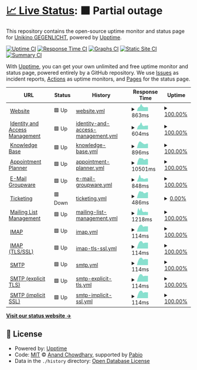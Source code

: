 # [📈 Live Status](https://status.gegenlicht.net): <!--live status--> **🟧 Partial outage**

This repository contains the open-source uptime monitor and status page for [Unikino GEGENLICHT](https://gegenlicht.net), powered by [Upptime](https://github.com/upptime/upptime).

[![Uptime CI](https://github.com/unikino-gegenlicht/status-monitor/workflows/Uptime%20CI/badge.svg)](https://github.com/unikino-gegenlicht/status-monitor/actions?query=workflow%3A%22Uptime+CI%22)
[![Response Time CI](https://github.com/unikino-gegenlicht/status-monitor/workflows/Response%20Time%20CI/badge.svg)](https://github.com/unikino-gegenlicht/status-monitor/actions?query=workflow%3A%22Response+Time+CI%22)
[![Graphs CI](https://github.com/unikino-gegenlicht/status-monitor/workflows/Graphs%20CI/badge.svg)](https://github.com/unikino-gegenlicht/status-monitor/actions?query=workflow%3A%22Graphs+CI%22)
[![Static Site CI](https://github.com/unikino-gegenlicht/status-monitor/workflows/Static%20Site%20CI/badge.svg)](https://github.com/unikino-gegenlicht/status-monitor/actions?query=workflow%3A%22Static+Site+CI%22)
[![Summary CI](https://github.com/unikino-gegenlicht/status-monitor/workflows/Summary%20CI/badge.svg)](https://github.com/unikino-gegenlicht/status-monitor/actions?query=workflow%3A%22Summary+CI%22)

With [Upptime](https://upptime.js.org), you can get your own unlimited and free uptime monitor and status page, powered entirely by a GitHub repository. We use [Issues](https://github.com/unikino-gegenlicht/status-monitor/issues) as incident reports, [Actions](https://github.com/unikino-gegenlicht/status-monitor/actions) as uptime monitors, and [Pages](https://status.gegenlicht.net) for the status page.

<!--start: status pages-->
<!-- This summary is generated by Upptime (https://github.com/upptime/upptime) -->
<!-- Do not edit this manually, your changes will be overwritten -->
<!-- prettier-ignore -->
| URL | Status | History | Response Time | Uptime |
| --- | ------ | ------- | ------------- | ------ |
| <img alt="" src="https://icons.duckduckgo.com/ip3/gegenlicht.net.ico" height="13"> [Website](https://gegenlicht.net) | 🟩 Up | [website.yml](https://github.com/unikino-gegenlicht/status-monitor/commits/HEAD/history/website.yml) | <details><summary><img alt="Response time graph" src="./graphs/website/response-time-week.png" height="20"> 863ms</summary><br><a href="https://status.gegenlicht.net/history/website"><img alt="Response time 863" src="https://img.shields.io/endpoint?url=https%3A%2F%2Fraw.githubusercontent.com%2Funikino-gegenlicht%2Fstatus-monitor%2FHEAD%2Fapi%2Fwebsite%2Fresponse-time.json"></a><br><a href="https://status.gegenlicht.net/history/website"><img alt="24-hour response time 863" src="https://img.shields.io/endpoint?url=https%3A%2F%2Fraw.githubusercontent.com%2Funikino-gegenlicht%2Fstatus-monitor%2FHEAD%2Fapi%2Fwebsite%2Fresponse-time-day.json"></a><br><a href="https://status.gegenlicht.net/history/website"><img alt="7-day response time 863" src="https://img.shields.io/endpoint?url=https%3A%2F%2Fraw.githubusercontent.com%2Funikino-gegenlicht%2Fstatus-monitor%2FHEAD%2Fapi%2Fwebsite%2Fresponse-time-week.json"></a><br><a href="https://status.gegenlicht.net/history/website"><img alt="30-day response time 863" src="https://img.shields.io/endpoint?url=https%3A%2F%2Fraw.githubusercontent.com%2Funikino-gegenlicht%2Fstatus-monitor%2FHEAD%2Fapi%2Fwebsite%2Fresponse-time-month.json"></a><br><a href="https://status.gegenlicht.net/history/website"><img alt="1-year response time 863" src="https://img.shields.io/endpoint?url=https%3A%2F%2Fraw.githubusercontent.com%2Funikino-gegenlicht%2Fstatus-monitor%2FHEAD%2Fapi%2Fwebsite%2Fresponse-time-year.json"></a></details> | <details><summary><a href="https://status.gegenlicht.net/history/website">100.00%</a></summary><a href="https://status.gegenlicht.net/history/website"><img alt="All-time uptime 100.00%" src="https://img.shields.io/endpoint?url=https%3A%2F%2Fraw.githubusercontent.com%2Funikino-gegenlicht%2Fstatus-monitor%2FHEAD%2Fapi%2Fwebsite%2Fuptime.json"></a><br><a href="https://status.gegenlicht.net/history/website"><img alt="24-hour uptime 100.00%" src="https://img.shields.io/endpoint?url=https%3A%2F%2Fraw.githubusercontent.com%2Funikino-gegenlicht%2Fstatus-monitor%2FHEAD%2Fapi%2Fwebsite%2Fuptime-day.json"></a><br><a href="https://status.gegenlicht.net/history/website"><img alt="7-day uptime 100.00%" src="https://img.shields.io/endpoint?url=https%3A%2F%2Fraw.githubusercontent.com%2Funikino-gegenlicht%2Fstatus-monitor%2FHEAD%2Fapi%2Fwebsite%2Fuptime-week.json"></a><br><a href="https://status.gegenlicht.net/history/website"><img alt="30-day uptime 100.00%" src="https://img.shields.io/endpoint?url=https%3A%2F%2Fraw.githubusercontent.com%2Funikino-gegenlicht%2Fstatus-monitor%2FHEAD%2Fapi%2Fwebsite%2Fuptime-month.json"></a><br><a href="https://status.gegenlicht.net/history/website"><img alt="1-year uptime 100.00%" src="https://img.shields.io/endpoint?url=https%3A%2F%2Fraw.githubusercontent.com%2Funikino-gegenlicht%2Fstatus-monitor%2FHEAD%2Fapi%2Fwebsite%2Fuptime-year.json"></a></details>
| <img alt="" src="https://docs.goauthentik.io/img/icon.png" height="13"> [Identity and Access Management](https://accounts.gegenlicht.net/-/health/ready/) | 🟩 Up | [identity-and-access-management.yml](https://github.com/unikino-gegenlicht/status-monitor/commits/HEAD/history/identity-and-access-management.yml) | <details><summary><img alt="Response time graph" src="./graphs/identity-and-access-management/response-time-week.png" height="20"> 604ms</summary><br><a href="https://status.gegenlicht.net/history/identity-and-access-management"><img alt="Response time 604" src="https://img.shields.io/endpoint?url=https%3A%2F%2Fraw.githubusercontent.com%2Funikino-gegenlicht%2Fstatus-monitor%2FHEAD%2Fapi%2Fidentity-and-access-management%2Fresponse-time.json"></a><br><a href="https://status.gegenlicht.net/history/identity-and-access-management"><img alt="24-hour response time 604" src="https://img.shields.io/endpoint?url=https%3A%2F%2Fraw.githubusercontent.com%2Funikino-gegenlicht%2Fstatus-monitor%2FHEAD%2Fapi%2Fidentity-and-access-management%2Fresponse-time-day.json"></a><br><a href="https://status.gegenlicht.net/history/identity-and-access-management"><img alt="7-day response time 604" src="https://img.shields.io/endpoint?url=https%3A%2F%2Fraw.githubusercontent.com%2Funikino-gegenlicht%2Fstatus-monitor%2FHEAD%2Fapi%2Fidentity-and-access-management%2Fresponse-time-week.json"></a><br><a href="https://status.gegenlicht.net/history/identity-and-access-management"><img alt="30-day response time 604" src="https://img.shields.io/endpoint?url=https%3A%2F%2Fraw.githubusercontent.com%2Funikino-gegenlicht%2Fstatus-monitor%2FHEAD%2Fapi%2Fidentity-and-access-management%2Fresponse-time-month.json"></a><br><a href="https://status.gegenlicht.net/history/identity-and-access-management"><img alt="1-year response time 604" src="https://img.shields.io/endpoint?url=https%3A%2F%2Fraw.githubusercontent.com%2Funikino-gegenlicht%2Fstatus-monitor%2FHEAD%2Fapi%2Fidentity-and-access-management%2Fresponse-time-year.json"></a></details> | <details><summary><a href="https://status.gegenlicht.net/history/identity-and-access-management">100.00%</a></summary><a href="https://status.gegenlicht.net/history/identity-and-access-management"><img alt="All-time uptime 100.00%" src="https://img.shields.io/endpoint?url=https%3A%2F%2Fraw.githubusercontent.com%2Funikino-gegenlicht%2Fstatus-monitor%2FHEAD%2Fapi%2Fidentity-and-access-management%2Fuptime.json"></a><br><a href="https://status.gegenlicht.net/history/identity-and-access-management"><img alt="24-hour uptime 100.00%" src="https://img.shields.io/endpoint?url=https%3A%2F%2Fraw.githubusercontent.com%2Funikino-gegenlicht%2Fstatus-monitor%2FHEAD%2Fapi%2Fidentity-and-access-management%2Fuptime-day.json"></a><br><a href="https://status.gegenlicht.net/history/identity-and-access-management"><img alt="7-day uptime 100.00%" src="https://img.shields.io/endpoint?url=https%3A%2F%2Fraw.githubusercontent.com%2Funikino-gegenlicht%2Fstatus-monitor%2FHEAD%2Fapi%2Fidentity-and-access-management%2Fuptime-week.json"></a><br><a href="https://status.gegenlicht.net/history/identity-and-access-management"><img alt="30-day uptime 100.00%" src="https://img.shields.io/endpoint?url=https%3A%2F%2Fraw.githubusercontent.com%2Funikino-gegenlicht%2Fstatus-monitor%2FHEAD%2Fapi%2Fidentity-and-access-management%2Fuptime-month.json"></a><br><a href="https://status.gegenlicht.net/history/identity-and-access-management"><img alt="1-year uptime 100.00%" src="https://img.shields.io/endpoint?url=https%3A%2F%2Fraw.githubusercontent.com%2Funikino-gegenlicht%2Fstatus-monitor%2FHEAD%2Fapi%2Fidentity-and-access-management%2Fuptime-year.json"></a></details>
| <img alt="" src="https://www.dokuwiki.org/lib/tpl/dokuwiki/images/logo.png" height="13"> [Knowledge Base](https://wiki.gegenlicht.net) | 🟩 Up | [knowledge-base.yml](https://github.com/unikino-gegenlicht/status-monitor/commits/HEAD/history/knowledge-base.yml) | <details><summary><img alt="Response time graph" src="./graphs/knowledge-base/response-time-week.png" height="20"> 896ms</summary><br><a href="https://status.gegenlicht.net/history/knowledge-base"><img alt="Response time 896" src="https://img.shields.io/endpoint?url=https%3A%2F%2Fraw.githubusercontent.com%2Funikino-gegenlicht%2Fstatus-monitor%2FHEAD%2Fapi%2Fknowledge-base%2Fresponse-time.json"></a><br><a href="https://status.gegenlicht.net/history/knowledge-base"><img alt="24-hour response time 896" src="https://img.shields.io/endpoint?url=https%3A%2F%2Fraw.githubusercontent.com%2Funikino-gegenlicht%2Fstatus-monitor%2FHEAD%2Fapi%2Fknowledge-base%2Fresponse-time-day.json"></a><br><a href="https://status.gegenlicht.net/history/knowledge-base"><img alt="7-day response time 896" src="https://img.shields.io/endpoint?url=https%3A%2F%2Fraw.githubusercontent.com%2Funikino-gegenlicht%2Fstatus-monitor%2FHEAD%2Fapi%2Fknowledge-base%2Fresponse-time-week.json"></a><br><a href="https://status.gegenlicht.net/history/knowledge-base"><img alt="30-day response time 896" src="https://img.shields.io/endpoint?url=https%3A%2F%2Fraw.githubusercontent.com%2Funikino-gegenlicht%2Fstatus-monitor%2FHEAD%2Fapi%2Fknowledge-base%2Fresponse-time-month.json"></a><br><a href="https://status.gegenlicht.net/history/knowledge-base"><img alt="1-year response time 896" src="https://img.shields.io/endpoint?url=https%3A%2F%2Fraw.githubusercontent.com%2Funikino-gegenlicht%2Fstatus-monitor%2FHEAD%2Fapi%2Fknowledge-base%2Fresponse-time-year.json"></a></details> | <details><summary><a href="https://status.gegenlicht.net/history/knowledge-base">100.00%</a></summary><a href="https://status.gegenlicht.net/history/knowledge-base"><img alt="All-time uptime 100.00%" src="https://img.shields.io/endpoint?url=https%3A%2F%2Fraw.githubusercontent.com%2Funikino-gegenlicht%2Fstatus-monitor%2FHEAD%2Fapi%2Fknowledge-base%2Fuptime.json"></a><br><a href="https://status.gegenlicht.net/history/knowledge-base"><img alt="24-hour uptime 100.00%" src="https://img.shields.io/endpoint?url=https%3A%2F%2Fraw.githubusercontent.com%2Funikino-gegenlicht%2Fstatus-monitor%2FHEAD%2Fapi%2Fknowledge-base%2Fuptime-day.json"></a><br><a href="https://status.gegenlicht.net/history/knowledge-base"><img alt="7-day uptime 100.00%" src="https://img.shields.io/endpoint?url=https%3A%2F%2Fraw.githubusercontent.com%2Funikino-gegenlicht%2Fstatus-monitor%2FHEAD%2Fapi%2Fknowledge-base%2Fuptime-week.json"></a><br><a href="https://status.gegenlicht.net/history/knowledge-base"><img alt="30-day uptime 100.00%" src="https://img.shields.io/endpoint?url=https%3A%2F%2Fraw.githubusercontent.com%2Funikino-gegenlicht%2Fstatus-monitor%2FHEAD%2Fapi%2Fknowledge-base%2Fuptime-month.json"></a><br><a href="https://status.gegenlicht.net/history/knowledge-base"><img alt="1-year uptime 100.00%" src="https://img.shields.io/endpoint?url=https%3A%2F%2Fraw.githubusercontent.com%2Funikino-gegenlicht%2Fstatus-monitor%2FHEAD%2Fapi%2Fknowledge-base%2Fuptime-year.json"></a></details>
| <img alt="" src="https://rallly.co/favicon.ico" height="13"> [Appointment Planner](https://terminplaner.gegenlicht.net) | 🟩 Up | [appointment-planner.yml](https://github.com/unikino-gegenlicht/status-monitor/commits/HEAD/history/appointment-planner.yml) | <details><summary><img alt="Response time graph" src="./graphs/appointment-planner/response-time-week.png" height="20"> 10501ms</summary><br><a href="https://status.gegenlicht.net/history/appointment-planner"><img alt="Response time 10501" src="https://img.shields.io/endpoint?url=https%3A%2F%2Fraw.githubusercontent.com%2Funikino-gegenlicht%2Fstatus-monitor%2FHEAD%2Fapi%2Fappointment-planner%2Fresponse-time.json"></a><br><a href="https://status.gegenlicht.net/history/appointment-planner"><img alt="24-hour response time 10501" src="https://img.shields.io/endpoint?url=https%3A%2F%2Fraw.githubusercontent.com%2Funikino-gegenlicht%2Fstatus-monitor%2FHEAD%2Fapi%2Fappointment-planner%2Fresponse-time-day.json"></a><br><a href="https://status.gegenlicht.net/history/appointment-planner"><img alt="7-day response time 10501" src="https://img.shields.io/endpoint?url=https%3A%2F%2Fraw.githubusercontent.com%2Funikino-gegenlicht%2Fstatus-monitor%2FHEAD%2Fapi%2Fappointment-planner%2Fresponse-time-week.json"></a><br><a href="https://status.gegenlicht.net/history/appointment-planner"><img alt="30-day response time 10501" src="https://img.shields.io/endpoint?url=https%3A%2F%2Fraw.githubusercontent.com%2Funikino-gegenlicht%2Fstatus-monitor%2FHEAD%2Fapi%2Fappointment-planner%2Fresponse-time-month.json"></a><br><a href="https://status.gegenlicht.net/history/appointment-planner"><img alt="1-year response time 10501" src="https://img.shields.io/endpoint?url=https%3A%2F%2Fraw.githubusercontent.com%2Funikino-gegenlicht%2Fstatus-monitor%2FHEAD%2Fapi%2Fappointment-planner%2Fresponse-time-year.json"></a></details> | <details><summary><a href="https://status.gegenlicht.net/history/appointment-planner">100.00%</a></summary><a href="https://status.gegenlicht.net/history/appointment-planner"><img alt="All-time uptime 100.00%" src="https://img.shields.io/endpoint?url=https%3A%2F%2Fraw.githubusercontent.com%2Funikino-gegenlicht%2Fstatus-monitor%2FHEAD%2Fapi%2Fappointment-planner%2Fuptime.json"></a><br><a href="https://status.gegenlicht.net/history/appointment-planner"><img alt="24-hour uptime 100.00%" src="https://img.shields.io/endpoint?url=https%3A%2F%2Fraw.githubusercontent.com%2Funikino-gegenlicht%2Fstatus-monitor%2FHEAD%2Fapi%2Fappointment-planner%2Fuptime-day.json"></a><br><a href="https://status.gegenlicht.net/history/appointment-planner"><img alt="7-day uptime 100.00%" src="https://img.shields.io/endpoint?url=https%3A%2F%2Fraw.githubusercontent.com%2Funikino-gegenlicht%2Fstatus-monitor%2FHEAD%2Fapi%2Fappointment-planner%2Fuptime-week.json"></a><br><a href="https://status.gegenlicht.net/history/appointment-planner"><img alt="30-day uptime 100.00%" src="https://img.shields.io/endpoint?url=https%3A%2F%2Fraw.githubusercontent.com%2Funikino-gegenlicht%2Fstatus-monitor%2FHEAD%2Fapi%2Fappointment-planner%2Fuptime-month.json"></a><br><a href="https://status.gegenlicht.net/history/appointment-planner"><img alt="1-year uptime 100.00%" src="https://img.shields.io/endpoint?url=https%3A%2F%2Fraw.githubusercontent.com%2Funikino-gegenlicht%2Fstatus-monitor%2FHEAD%2Fapi%2Fappointment-planner%2Fuptime-year.json"></a></details>
| <img alt="" src="https://www.group-office.com/favicon.ico" height="13"> [E-Mail Groupware](https://portal.gegenlicht.net) | 🟩 Up | [e-mail-groupware.yml](https://github.com/unikino-gegenlicht/status-monitor/commits/HEAD/history/e-mail-groupware.yml) | <details><summary><img alt="Response time graph" src="./graphs/e-mail-groupware/response-time-week.png" height="20"> 848ms</summary><br><a href="https://status.gegenlicht.net/history/e-mail-groupware"><img alt="Response time 848" src="https://img.shields.io/endpoint?url=https%3A%2F%2Fraw.githubusercontent.com%2Funikino-gegenlicht%2Fstatus-monitor%2FHEAD%2Fapi%2Fe-mail-groupware%2Fresponse-time.json"></a><br><a href="https://status.gegenlicht.net/history/e-mail-groupware"><img alt="24-hour response time 848" src="https://img.shields.io/endpoint?url=https%3A%2F%2Fraw.githubusercontent.com%2Funikino-gegenlicht%2Fstatus-monitor%2FHEAD%2Fapi%2Fe-mail-groupware%2Fresponse-time-day.json"></a><br><a href="https://status.gegenlicht.net/history/e-mail-groupware"><img alt="7-day response time 848" src="https://img.shields.io/endpoint?url=https%3A%2F%2Fraw.githubusercontent.com%2Funikino-gegenlicht%2Fstatus-monitor%2FHEAD%2Fapi%2Fe-mail-groupware%2Fresponse-time-week.json"></a><br><a href="https://status.gegenlicht.net/history/e-mail-groupware"><img alt="30-day response time 848" src="https://img.shields.io/endpoint?url=https%3A%2F%2Fraw.githubusercontent.com%2Funikino-gegenlicht%2Fstatus-monitor%2FHEAD%2Fapi%2Fe-mail-groupware%2Fresponse-time-month.json"></a><br><a href="https://status.gegenlicht.net/history/e-mail-groupware"><img alt="1-year response time 848" src="https://img.shields.io/endpoint?url=https%3A%2F%2Fraw.githubusercontent.com%2Funikino-gegenlicht%2Fstatus-monitor%2FHEAD%2Fapi%2Fe-mail-groupware%2Fresponse-time-year.json"></a></details> | <details><summary><a href="https://status.gegenlicht.net/history/e-mail-groupware">100.00%</a></summary><a href="https://status.gegenlicht.net/history/e-mail-groupware"><img alt="All-time uptime 100.00%" src="https://img.shields.io/endpoint?url=https%3A%2F%2Fraw.githubusercontent.com%2Funikino-gegenlicht%2Fstatus-monitor%2FHEAD%2Fapi%2Fe-mail-groupware%2Fuptime.json"></a><br><a href="https://status.gegenlicht.net/history/e-mail-groupware"><img alt="24-hour uptime 100.00%" src="https://img.shields.io/endpoint?url=https%3A%2F%2Fraw.githubusercontent.com%2Funikino-gegenlicht%2Fstatus-monitor%2FHEAD%2Fapi%2Fe-mail-groupware%2Fuptime-day.json"></a><br><a href="https://status.gegenlicht.net/history/e-mail-groupware"><img alt="7-day uptime 100.00%" src="https://img.shields.io/endpoint?url=https%3A%2F%2Fraw.githubusercontent.com%2Funikino-gegenlicht%2Fstatus-monitor%2FHEAD%2Fapi%2Fe-mail-groupware%2Fuptime-week.json"></a><br><a href="https://status.gegenlicht.net/history/e-mail-groupware"><img alt="30-day uptime 100.00%" src="https://img.shields.io/endpoint?url=https%3A%2F%2Fraw.githubusercontent.com%2Funikino-gegenlicht%2Fstatus-monitor%2FHEAD%2Fapi%2Fe-mail-groupware%2Fuptime-month.json"></a><br><a href="https://status.gegenlicht.net/history/e-mail-groupware"><img alt="1-year uptime 100.00%" src="https://img.shields.io/endpoint?url=https%3A%2F%2Fraw.githubusercontent.com%2Funikino-gegenlicht%2Fstatus-monitor%2FHEAD%2Fapi%2Fe-mail-groupware%2Fuptime-year.json"></a></details>
| <img alt="" src="https://static.pretix.space/static/pretixbase/img/icons/favicon-16x16.ce949675f6e2.png" height="13"> [Ticketing](https://tickets.gegenlicht.net) | 🟥 Down | [ticketing.yml](https://github.com/unikino-gegenlicht/status-monitor/commits/HEAD/history/ticketing.yml) | <details><summary><img alt="Response time graph" src="./graphs/ticketing/response-time-week.png" height="20"> 486ms</summary><br><a href="https://status.gegenlicht.net/history/ticketing"><img alt="Response time 486" src="https://img.shields.io/endpoint?url=https%3A%2F%2Fraw.githubusercontent.com%2Funikino-gegenlicht%2Fstatus-monitor%2FHEAD%2Fapi%2Fticketing%2Fresponse-time.json"></a><br><a href="https://status.gegenlicht.net/history/ticketing"><img alt="24-hour response time 486" src="https://img.shields.io/endpoint?url=https%3A%2F%2Fraw.githubusercontent.com%2Funikino-gegenlicht%2Fstatus-monitor%2FHEAD%2Fapi%2Fticketing%2Fresponse-time-day.json"></a><br><a href="https://status.gegenlicht.net/history/ticketing"><img alt="7-day response time 486" src="https://img.shields.io/endpoint?url=https%3A%2F%2Fraw.githubusercontent.com%2Funikino-gegenlicht%2Fstatus-monitor%2FHEAD%2Fapi%2Fticketing%2Fresponse-time-week.json"></a><br><a href="https://status.gegenlicht.net/history/ticketing"><img alt="30-day response time 486" src="https://img.shields.io/endpoint?url=https%3A%2F%2Fraw.githubusercontent.com%2Funikino-gegenlicht%2Fstatus-monitor%2FHEAD%2Fapi%2Fticketing%2Fresponse-time-month.json"></a><br><a href="https://status.gegenlicht.net/history/ticketing"><img alt="1-year response time 486" src="https://img.shields.io/endpoint?url=https%3A%2F%2Fraw.githubusercontent.com%2Funikino-gegenlicht%2Fstatus-monitor%2FHEAD%2Fapi%2Fticketing%2Fresponse-time-year.json"></a></details> | <details><summary><a href="https://status.gegenlicht.net/history/ticketing">0.00%</a></summary><a href="https://status.gegenlicht.net/history/ticketing"><img alt="All-time uptime 0.00%" src="https://img.shields.io/endpoint?url=https%3A%2F%2Fraw.githubusercontent.com%2Funikino-gegenlicht%2Fstatus-monitor%2FHEAD%2Fapi%2Fticketing%2Fuptime.json"></a><br><a href="https://status.gegenlicht.net/history/ticketing"><img alt="24-hour uptime 0.00%" src="https://img.shields.io/endpoint?url=https%3A%2F%2Fraw.githubusercontent.com%2Funikino-gegenlicht%2Fstatus-monitor%2FHEAD%2Fapi%2Fticketing%2Fuptime-day.json"></a><br><a href="https://status.gegenlicht.net/history/ticketing"><img alt="7-day uptime 0.00%" src="https://img.shields.io/endpoint?url=https%3A%2F%2Fraw.githubusercontent.com%2Funikino-gegenlicht%2Fstatus-monitor%2FHEAD%2Fapi%2Fticketing%2Fuptime-week.json"></a><br><a href="https://status.gegenlicht.net/history/ticketing"><img alt="30-day uptime 0.00%" src="https://img.shields.io/endpoint?url=https%3A%2F%2Fraw.githubusercontent.com%2Funikino-gegenlicht%2Fstatus-monitor%2FHEAD%2Fapi%2Fticketing%2Fuptime-month.json"></a><br><a href="https://status.gegenlicht.net/history/ticketing"><img alt="1-year uptime 0.00%" src="https://img.shields.io/endpoint?url=https%3A%2F%2Fraw.githubusercontent.com%2Funikino-gegenlicht%2Fstatus-monitor%2FHEAD%2Fapi%2Fticketing%2Fuptime-year.json"></a></details>
| <img alt="" src="https://icons.duckduckgo.com/ip3/lists.gegenlicht.net.ico" height="13"> [Mailing List Management](https://lists.gegenlicht.net) | 🟩 Up | [mailing-list-management.yml](https://github.com/unikino-gegenlicht/status-monitor/commits/HEAD/history/mailing-list-management.yml) | <details><summary><img alt="Response time graph" src="./graphs/mailing-list-management/response-time-week.png" height="20"> 1218ms</summary><br><a href="https://status.gegenlicht.net/history/mailing-list-management"><img alt="Response time 1218" src="https://img.shields.io/endpoint?url=https%3A%2F%2Fraw.githubusercontent.com%2Funikino-gegenlicht%2Fstatus-monitor%2FHEAD%2Fapi%2Fmailing-list-management%2Fresponse-time.json"></a><br><a href="https://status.gegenlicht.net/history/mailing-list-management"><img alt="24-hour response time 1218" src="https://img.shields.io/endpoint?url=https%3A%2F%2Fraw.githubusercontent.com%2Funikino-gegenlicht%2Fstatus-monitor%2FHEAD%2Fapi%2Fmailing-list-management%2Fresponse-time-day.json"></a><br><a href="https://status.gegenlicht.net/history/mailing-list-management"><img alt="7-day response time 1218" src="https://img.shields.io/endpoint?url=https%3A%2F%2Fraw.githubusercontent.com%2Funikino-gegenlicht%2Fstatus-monitor%2FHEAD%2Fapi%2Fmailing-list-management%2Fresponse-time-week.json"></a><br><a href="https://status.gegenlicht.net/history/mailing-list-management"><img alt="30-day response time 1218" src="https://img.shields.io/endpoint?url=https%3A%2F%2Fraw.githubusercontent.com%2Funikino-gegenlicht%2Fstatus-monitor%2FHEAD%2Fapi%2Fmailing-list-management%2Fresponse-time-month.json"></a><br><a href="https://status.gegenlicht.net/history/mailing-list-management"><img alt="1-year response time 1218" src="https://img.shields.io/endpoint?url=https%3A%2F%2Fraw.githubusercontent.com%2Funikino-gegenlicht%2Fstatus-monitor%2FHEAD%2Fapi%2Fmailing-list-management%2Fresponse-time-year.json"></a></details> | <details><summary><a href="https://status.gegenlicht.net/history/mailing-list-management">100.00%</a></summary><a href="https://status.gegenlicht.net/history/mailing-list-management"><img alt="All-time uptime 100.00%" src="https://img.shields.io/endpoint?url=https%3A%2F%2Fraw.githubusercontent.com%2Funikino-gegenlicht%2Fstatus-monitor%2FHEAD%2Fapi%2Fmailing-list-management%2Fuptime.json"></a><br><a href="https://status.gegenlicht.net/history/mailing-list-management"><img alt="24-hour uptime 100.00%" src="https://img.shields.io/endpoint?url=https%3A%2F%2Fraw.githubusercontent.com%2Funikino-gegenlicht%2Fstatus-monitor%2FHEAD%2Fapi%2Fmailing-list-management%2Fuptime-day.json"></a><br><a href="https://status.gegenlicht.net/history/mailing-list-management"><img alt="7-day uptime 100.00%" src="https://img.shields.io/endpoint?url=https%3A%2F%2Fraw.githubusercontent.com%2Funikino-gegenlicht%2Fstatus-monitor%2FHEAD%2Fapi%2Fmailing-list-management%2Fuptime-week.json"></a><br><a href="https://status.gegenlicht.net/history/mailing-list-management"><img alt="30-day uptime 100.00%" src="https://img.shields.io/endpoint?url=https%3A%2F%2Fraw.githubusercontent.com%2Funikino-gegenlicht%2Fstatus-monitor%2FHEAD%2Fapi%2Fmailing-list-management%2Fuptime-month.json"></a><br><a href="https://status.gegenlicht.net/history/mailing-list-management"><img alt="1-year uptime 100.00%" src="https://img.shields.io/endpoint?url=https%3A%2F%2Fraw.githubusercontent.com%2Funikino-gegenlicht%2Fstatus-monitor%2FHEAD%2Fapi%2Fmailing-list-management%2Fuptime-year.json"></a></details>
| <img alt="" src="https://icons.duckduckgo.com/ip3/null.ico" height="13"> [IMAP](mail.gegenlicht.net) | 🟩 Up | [imap.yml](https://github.com/unikino-gegenlicht/status-monitor/commits/HEAD/history/imap.yml) | <details><summary><img alt="Response time graph" src="./graphs/imap/response-time-week.png" height="20"> 114ms</summary><br><a href="https://status.gegenlicht.net/history/imap"><img alt="Response time 114" src="https://img.shields.io/endpoint?url=https%3A%2F%2Fraw.githubusercontent.com%2Funikino-gegenlicht%2Fstatus-monitor%2FHEAD%2Fapi%2Fimap%2Fresponse-time.json"></a><br><a href="https://status.gegenlicht.net/history/imap"><img alt="24-hour response time 114" src="https://img.shields.io/endpoint?url=https%3A%2F%2Fraw.githubusercontent.com%2Funikino-gegenlicht%2Fstatus-monitor%2FHEAD%2Fapi%2Fimap%2Fresponse-time-day.json"></a><br><a href="https://status.gegenlicht.net/history/imap"><img alt="7-day response time 114" src="https://img.shields.io/endpoint?url=https%3A%2F%2Fraw.githubusercontent.com%2Funikino-gegenlicht%2Fstatus-monitor%2FHEAD%2Fapi%2Fimap%2Fresponse-time-week.json"></a><br><a href="https://status.gegenlicht.net/history/imap"><img alt="30-day response time 114" src="https://img.shields.io/endpoint?url=https%3A%2F%2Fraw.githubusercontent.com%2Funikino-gegenlicht%2Fstatus-monitor%2FHEAD%2Fapi%2Fimap%2Fresponse-time-month.json"></a><br><a href="https://status.gegenlicht.net/history/imap"><img alt="1-year response time 114" src="https://img.shields.io/endpoint?url=https%3A%2F%2Fraw.githubusercontent.com%2Funikino-gegenlicht%2Fstatus-monitor%2FHEAD%2Fapi%2Fimap%2Fresponse-time-year.json"></a></details> | <details><summary><a href="https://status.gegenlicht.net/history/imap">100.00%</a></summary><a href="https://status.gegenlicht.net/history/imap"><img alt="All-time uptime 100.00%" src="https://img.shields.io/endpoint?url=https%3A%2F%2Fraw.githubusercontent.com%2Funikino-gegenlicht%2Fstatus-monitor%2FHEAD%2Fapi%2Fimap%2Fuptime.json"></a><br><a href="https://status.gegenlicht.net/history/imap"><img alt="24-hour uptime 100.00%" src="https://img.shields.io/endpoint?url=https%3A%2F%2Fraw.githubusercontent.com%2Funikino-gegenlicht%2Fstatus-monitor%2FHEAD%2Fapi%2Fimap%2Fuptime-day.json"></a><br><a href="https://status.gegenlicht.net/history/imap"><img alt="7-day uptime 100.00%" src="https://img.shields.io/endpoint?url=https%3A%2F%2Fraw.githubusercontent.com%2Funikino-gegenlicht%2Fstatus-monitor%2FHEAD%2Fapi%2Fimap%2Fuptime-week.json"></a><br><a href="https://status.gegenlicht.net/history/imap"><img alt="30-day uptime 100.00%" src="https://img.shields.io/endpoint?url=https%3A%2F%2Fraw.githubusercontent.com%2Funikino-gegenlicht%2Fstatus-monitor%2FHEAD%2Fapi%2Fimap%2Fuptime-month.json"></a><br><a href="https://status.gegenlicht.net/history/imap"><img alt="1-year uptime 100.00%" src="https://img.shields.io/endpoint?url=https%3A%2F%2Fraw.githubusercontent.com%2Funikino-gegenlicht%2Fstatus-monitor%2FHEAD%2Fapi%2Fimap%2Fuptime-year.json"></a></details>
| <img alt="" src="https://icons.duckduckgo.com/ip3/null.ico" height="13"> [IMAP (TLS/SSL)](mail.gegenlicht.net) | 🟩 Up | [imap-tls-ssl.yml](https://github.com/unikino-gegenlicht/status-monitor/commits/HEAD/history/imap-tls-ssl.yml) | <details><summary><img alt="Response time graph" src="./graphs/imap-tls-ssl/response-time-week.png" height="20"> 114ms</summary><br><a href="https://status.gegenlicht.net/history/imap-tls-ssl"><img alt="Response time 114" src="https://img.shields.io/endpoint?url=https%3A%2F%2Fraw.githubusercontent.com%2Funikino-gegenlicht%2Fstatus-monitor%2FHEAD%2Fapi%2Fimap-tls-ssl%2Fresponse-time.json"></a><br><a href="https://status.gegenlicht.net/history/imap-tls-ssl"><img alt="24-hour response time 114" src="https://img.shields.io/endpoint?url=https%3A%2F%2Fraw.githubusercontent.com%2Funikino-gegenlicht%2Fstatus-monitor%2FHEAD%2Fapi%2Fimap-tls-ssl%2Fresponse-time-day.json"></a><br><a href="https://status.gegenlicht.net/history/imap-tls-ssl"><img alt="7-day response time 114" src="https://img.shields.io/endpoint?url=https%3A%2F%2Fraw.githubusercontent.com%2Funikino-gegenlicht%2Fstatus-monitor%2FHEAD%2Fapi%2Fimap-tls-ssl%2Fresponse-time-week.json"></a><br><a href="https://status.gegenlicht.net/history/imap-tls-ssl"><img alt="30-day response time 114" src="https://img.shields.io/endpoint?url=https%3A%2F%2Fraw.githubusercontent.com%2Funikino-gegenlicht%2Fstatus-monitor%2FHEAD%2Fapi%2Fimap-tls-ssl%2Fresponse-time-month.json"></a><br><a href="https://status.gegenlicht.net/history/imap-tls-ssl"><img alt="1-year response time 114" src="https://img.shields.io/endpoint?url=https%3A%2F%2Fraw.githubusercontent.com%2Funikino-gegenlicht%2Fstatus-monitor%2FHEAD%2Fapi%2Fimap-tls-ssl%2Fresponse-time-year.json"></a></details> | <details><summary><a href="https://status.gegenlicht.net/history/imap-tls-ssl">100.00%</a></summary><a href="https://status.gegenlicht.net/history/imap-tls-ssl"><img alt="All-time uptime 100.00%" src="https://img.shields.io/endpoint?url=https%3A%2F%2Fraw.githubusercontent.com%2Funikino-gegenlicht%2Fstatus-monitor%2FHEAD%2Fapi%2Fimap-tls-ssl%2Fuptime.json"></a><br><a href="https://status.gegenlicht.net/history/imap-tls-ssl"><img alt="24-hour uptime 100.00%" src="https://img.shields.io/endpoint?url=https%3A%2F%2Fraw.githubusercontent.com%2Funikino-gegenlicht%2Fstatus-monitor%2FHEAD%2Fapi%2Fimap-tls-ssl%2Fuptime-day.json"></a><br><a href="https://status.gegenlicht.net/history/imap-tls-ssl"><img alt="7-day uptime 100.00%" src="https://img.shields.io/endpoint?url=https%3A%2F%2Fraw.githubusercontent.com%2Funikino-gegenlicht%2Fstatus-monitor%2FHEAD%2Fapi%2Fimap-tls-ssl%2Fuptime-week.json"></a><br><a href="https://status.gegenlicht.net/history/imap-tls-ssl"><img alt="30-day uptime 100.00%" src="https://img.shields.io/endpoint?url=https%3A%2F%2Fraw.githubusercontent.com%2Funikino-gegenlicht%2Fstatus-monitor%2FHEAD%2Fapi%2Fimap-tls-ssl%2Fuptime-month.json"></a><br><a href="https://status.gegenlicht.net/history/imap-tls-ssl"><img alt="1-year uptime 100.00%" src="https://img.shields.io/endpoint?url=https%3A%2F%2Fraw.githubusercontent.com%2Funikino-gegenlicht%2Fstatus-monitor%2FHEAD%2Fapi%2Fimap-tls-ssl%2Fuptime-year.json"></a></details>
| <img alt="" src="https://icons.duckduckgo.com/ip3/null.ico" height="13"> [SMTP](mail.gegenlicht.net) | 🟩 Up | [smtp.yml](https://github.com/unikino-gegenlicht/status-monitor/commits/HEAD/history/smtp.yml) | <details><summary><img alt="Response time graph" src="./graphs/smtp/response-time-week.png" height="20"> 114ms</summary><br><a href="https://status.gegenlicht.net/history/smtp"><img alt="Response time 114" src="https://img.shields.io/endpoint?url=https%3A%2F%2Fraw.githubusercontent.com%2Funikino-gegenlicht%2Fstatus-monitor%2FHEAD%2Fapi%2Fsmtp%2Fresponse-time.json"></a><br><a href="https://status.gegenlicht.net/history/smtp"><img alt="24-hour response time 114" src="https://img.shields.io/endpoint?url=https%3A%2F%2Fraw.githubusercontent.com%2Funikino-gegenlicht%2Fstatus-monitor%2FHEAD%2Fapi%2Fsmtp%2Fresponse-time-day.json"></a><br><a href="https://status.gegenlicht.net/history/smtp"><img alt="7-day response time 114" src="https://img.shields.io/endpoint?url=https%3A%2F%2Fraw.githubusercontent.com%2Funikino-gegenlicht%2Fstatus-monitor%2FHEAD%2Fapi%2Fsmtp%2Fresponse-time-week.json"></a><br><a href="https://status.gegenlicht.net/history/smtp"><img alt="30-day response time 114" src="https://img.shields.io/endpoint?url=https%3A%2F%2Fraw.githubusercontent.com%2Funikino-gegenlicht%2Fstatus-monitor%2FHEAD%2Fapi%2Fsmtp%2Fresponse-time-month.json"></a><br><a href="https://status.gegenlicht.net/history/smtp"><img alt="1-year response time 114" src="https://img.shields.io/endpoint?url=https%3A%2F%2Fraw.githubusercontent.com%2Funikino-gegenlicht%2Fstatus-monitor%2FHEAD%2Fapi%2Fsmtp%2Fresponse-time-year.json"></a></details> | <details><summary><a href="https://status.gegenlicht.net/history/smtp">100.00%</a></summary><a href="https://status.gegenlicht.net/history/smtp"><img alt="All-time uptime 100.00%" src="https://img.shields.io/endpoint?url=https%3A%2F%2Fraw.githubusercontent.com%2Funikino-gegenlicht%2Fstatus-monitor%2FHEAD%2Fapi%2Fsmtp%2Fuptime.json"></a><br><a href="https://status.gegenlicht.net/history/smtp"><img alt="24-hour uptime 100.00%" src="https://img.shields.io/endpoint?url=https%3A%2F%2Fraw.githubusercontent.com%2Funikino-gegenlicht%2Fstatus-monitor%2FHEAD%2Fapi%2Fsmtp%2Fuptime-day.json"></a><br><a href="https://status.gegenlicht.net/history/smtp"><img alt="7-day uptime 100.00%" src="https://img.shields.io/endpoint?url=https%3A%2F%2Fraw.githubusercontent.com%2Funikino-gegenlicht%2Fstatus-monitor%2FHEAD%2Fapi%2Fsmtp%2Fuptime-week.json"></a><br><a href="https://status.gegenlicht.net/history/smtp"><img alt="30-day uptime 100.00%" src="https://img.shields.io/endpoint?url=https%3A%2F%2Fraw.githubusercontent.com%2Funikino-gegenlicht%2Fstatus-monitor%2FHEAD%2Fapi%2Fsmtp%2Fuptime-month.json"></a><br><a href="https://status.gegenlicht.net/history/smtp"><img alt="1-year uptime 100.00%" src="https://img.shields.io/endpoint?url=https%3A%2F%2Fraw.githubusercontent.com%2Funikino-gegenlicht%2Fstatus-monitor%2FHEAD%2Fapi%2Fsmtp%2Fuptime-year.json"></a></details>
| <img alt="" src="https://icons.duckduckgo.com/ip3/null.ico" height="13"> [SMTP (explicit TLS)](mail.gegenlicht.net) | 🟩 Up | [smtp-explicit-tls.yml](https://github.com/unikino-gegenlicht/status-monitor/commits/HEAD/history/smtp-explicit-tls.yml) | <details><summary><img alt="Response time graph" src="./graphs/smtp-explicit-tls/response-time-week.png" height="20"> 114ms</summary><br><a href="https://status.gegenlicht.net/history/smtp-explicit-tls"><img alt="Response time 114" src="https://img.shields.io/endpoint?url=https%3A%2F%2Fraw.githubusercontent.com%2Funikino-gegenlicht%2Fstatus-monitor%2FHEAD%2Fapi%2Fsmtp-explicit-tls%2Fresponse-time.json"></a><br><a href="https://status.gegenlicht.net/history/smtp-explicit-tls"><img alt="24-hour response time 114" src="https://img.shields.io/endpoint?url=https%3A%2F%2Fraw.githubusercontent.com%2Funikino-gegenlicht%2Fstatus-monitor%2FHEAD%2Fapi%2Fsmtp-explicit-tls%2Fresponse-time-day.json"></a><br><a href="https://status.gegenlicht.net/history/smtp-explicit-tls"><img alt="7-day response time 114" src="https://img.shields.io/endpoint?url=https%3A%2F%2Fraw.githubusercontent.com%2Funikino-gegenlicht%2Fstatus-monitor%2FHEAD%2Fapi%2Fsmtp-explicit-tls%2Fresponse-time-week.json"></a><br><a href="https://status.gegenlicht.net/history/smtp-explicit-tls"><img alt="30-day response time 114" src="https://img.shields.io/endpoint?url=https%3A%2F%2Fraw.githubusercontent.com%2Funikino-gegenlicht%2Fstatus-monitor%2FHEAD%2Fapi%2Fsmtp-explicit-tls%2Fresponse-time-month.json"></a><br><a href="https://status.gegenlicht.net/history/smtp-explicit-tls"><img alt="1-year response time 114" src="https://img.shields.io/endpoint?url=https%3A%2F%2Fraw.githubusercontent.com%2Funikino-gegenlicht%2Fstatus-monitor%2FHEAD%2Fapi%2Fsmtp-explicit-tls%2Fresponse-time-year.json"></a></details> | <details><summary><a href="https://status.gegenlicht.net/history/smtp-explicit-tls">100.00%</a></summary><a href="https://status.gegenlicht.net/history/smtp-explicit-tls"><img alt="All-time uptime 100.00%" src="https://img.shields.io/endpoint?url=https%3A%2F%2Fraw.githubusercontent.com%2Funikino-gegenlicht%2Fstatus-monitor%2FHEAD%2Fapi%2Fsmtp-explicit-tls%2Fuptime.json"></a><br><a href="https://status.gegenlicht.net/history/smtp-explicit-tls"><img alt="24-hour uptime 100.00%" src="https://img.shields.io/endpoint?url=https%3A%2F%2Fraw.githubusercontent.com%2Funikino-gegenlicht%2Fstatus-monitor%2FHEAD%2Fapi%2Fsmtp-explicit-tls%2Fuptime-day.json"></a><br><a href="https://status.gegenlicht.net/history/smtp-explicit-tls"><img alt="7-day uptime 100.00%" src="https://img.shields.io/endpoint?url=https%3A%2F%2Fraw.githubusercontent.com%2Funikino-gegenlicht%2Fstatus-monitor%2FHEAD%2Fapi%2Fsmtp-explicit-tls%2Fuptime-week.json"></a><br><a href="https://status.gegenlicht.net/history/smtp-explicit-tls"><img alt="30-day uptime 100.00%" src="https://img.shields.io/endpoint?url=https%3A%2F%2Fraw.githubusercontent.com%2Funikino-gegenlicht%2Fstatus-monitor%2FHEAD%2Fapi%2Fsmtp-explicit-tls%2Fuptime-month.json"></a><br><a href="https://status.gegenlicht.net/history/smtp-explicit-tls"><img alt="1-year uptime 100.00%" src="https://img.shields.io/endpoint?url=https%3A%2F%2Fraw.githubusercontent.com%2Funikino-gegenlicht%2Fstatus-monitor%2FHEAD%2Fapi%2Fsmtp-explicit-tls%2Fuptime-year.json"></a></details>
| <img alt="" src="https://icons.duckduckgo.com/ip3/null.ico" height="13"> [SMTP (implicit SSL)](mail.gegenlicht.net) | 🟩 Up | [smtp-implicit-ssl.yml](https://github.com/unikino-gegenlicht/status-monitor/commits/HEAD/history/smtp-implicit-ssl.yml) | <details><summary><img alt="Response time graph" src="./graphs/smtp-implicit-ssl/response-time-week.png" height="20"> 114ms</summary><br><a href="https://status.gegenlicht.net/history/smtp-implicit-ssl"><img alt="Response time 114" src="https://img.shields.io/endpoint?url=https%3A%2F%2Fraw.githubusercontent.com%2Funikino-gegenlicht%2Fstatus-monitor%2FHEAD%2Fapi%2Fsmtp-implicit-ssl%2Fresponse-time.json"></a><br><a href="https://status.gegenlicht.net/history/smtp-implicit-ssl"><img alt="24-hour response time 114" src="https://img.shields.io/endpoint?url=https%3A%2F%2Fraw.githubusercontent.com%2Funikino-gegenlicht%2Fstatus-monitor%2FHEAD%2Fapi%2Fsmtp-implicit-ssl%2Fresponse-time-day.json"></a><br><a href="https://status.gegenlicht.net/history/smtp-implicit-ssl"><img alt="7-day response time 114" src="https://img.shields.io/endpoint?url=https%3A%2F%2Fraw.githubusercontent.com%2Funikino-gegenlicht%2Fstatus-monitor%2FHEAD%2Fapi%2Fsmtp-implicit-ssl%2Fresponse-time-week.json"></a><br><a href="https://status.gegenlicht.net/history/smtp-implicit-ssl"><img alt="30-day response time 114" src="https://img.shields.io/endpoint?url=https%3A%2F%2Fraw.githubusercontent.com%2Funikino-gegenlicht%2Fstatus-monitor%2FHEAD%2Fapi%2Fsmtp-implicit-ssl%2Fresponse-time-month.json"></a><br><a href="https://status.gegenlicht.net/history/smtp-implicit-ssl"><img alt="1-year response time 114" src="https://img.shields.io/endpoint?url=https%3A%2F%2Fraw.githubusercontent.com%2Funikino-gegenlicht%2Fstatus-monitor%2FHEAD%2Fapi%2Fsmtp-implicit-ssl%2Fresponse-time-year.json"></a></details> | <details><summary><a href="https://status.gegenlicht.net/history/smtp-implicit-ssl">100.00%</a></summary><a href="https://status.gegenlicht.net/history/smtp-implicit-ssl"><img alt="All-time uptime 100.00%" src="https://img.shields.io/endpoint?url=https%3A%2F%2Fraw.githubusercontent.com%2Funikino-gegenlicht%2Fstatus-monitor%2FHEAD%2Fapi%2Fsmtp-implicit-ssl%2Fuptime.json"></a><br><a href="https://status.gegenlicht.net/history/smtp-implicit-ssl"><img alt="24-hour uptime 100.00%" src="https://img.shields.io/endpoint?url=https%3A%2F%2Fraw.githubusercontent.com%2Funikino-gegenlicht%2Fstatus-monitor%2FHEAD%2Fapi%2Fsmtp-implicit-ssl%2Fuptime-day.json"></a><br><a href="https://status.gegenlicht.net/history/smtp-implicit-ssl"><img alt="7-day uptime 100.00%" src="https://img.shields.io/endpoint?url=https%3A%2F%2Fraw.githubusercontent.com%2Funikino-gegenlicht%2Fstatus-monitor%2FHEAD%2Fapi%2Fsmtp-implicit-ssl%2Fuptime-week.json"></a><br><a href="https://status.gegenlicht.net/history/smtp-implicit-ssl"><img alt="30-day uptime 100.00%" src="https://img.shields.io/endpoint?url=https%3A%2F%2Fraw.githubusercontent.com%2Funikino-gegenlicht%2Fstatus-monitor%2FHEAD%2Fapi%2Fsmtp-implicit-ssl%2Fuptime-month.json"></a><br><a href="https://status.gegenlicht.net/history/smtp-implicit-ssl"><img alt="1-year uptime 100.00%" src="https://img.shields.io/endpoint?url=https%3A%2F%2Fraw.githubusercontent.com%2Funikino-gegenlicht%2Fstatus-monitor%2FHEAD%2Fapi%2Fsmtp-implicit-ssl%2Fuptime-year.json"></a></details>

<!--end: status pages-->

[**Visit our status website →**](https://status.gegenlicht.net)

## 📄 License

- Powered by: [Upptime](https://github.com/upptime/upptime)
- Code: [MIT](./LICENSE) © [Anand Chowdhary](https://anandchowdhary.com), supported by [Pabio](https://pabio.com)
- Data in the `./history` directory: [Open Database License](https://opendatacommons.org/licenses/odbl/1-0/)
